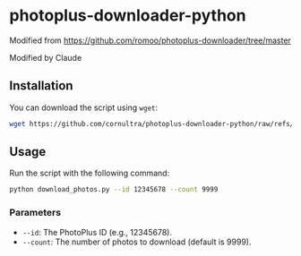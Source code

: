 # photoplus-downloader-python
Modified from https://github.com/romoo/photoplus-downloader/tree/master

Modified by Claude

## Installation

You can download the script using `wget`:

```bash
wget https://github.com/cornultra/photoplus-downloader-python/raw/refs/heads/main/download_photos.py
```

## Usage

Run the script with the following command:

```bash
python download_photos.py --id 12345678 --count 9999
```

### Parameters

- `--id`: The PhotoPlus ID (e.g., 12345678).
- `--count`: The number of photos to download (default is 9999).
